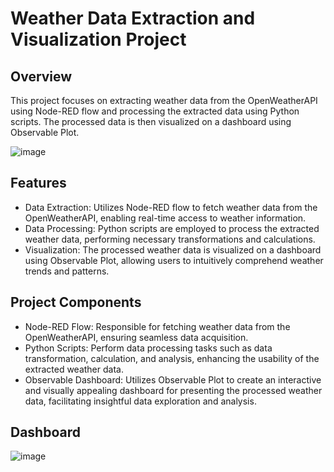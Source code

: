 # Weather Data Extraction and Visualization Project

## Overview
This project focuses on extracting weather data from the OpenWeatherAPI using Node-RED flow and processing the extracted data using Python scripts. The processed data is then visualized on a dashboard using Observable Plot.

![image](https://github.com/Revalorise/node-red-weather-api/assets/82700651/b1fd45ec-b613-400e-ad76-3feccd9c0821)
## Features
- Data Extraction: Utilizes Node-RED flow to fetch weather data from the OpenWeatherAPI, enabling real-time access to weather information.
- Data Processing: Python scripts are employed to process the extracted weather data, performing necessary transformations and calculations.
- Visualization: The processed weather data is visualized on a dashboard using Observable Plot, allowing users to intuitively comprehend weather trends and patterns.

## Project Components
- Node-RED Flow: Responsible for fetching weather data from the OpenWeatherAPI, ensuring seamless data acquisition.
- Python Scripts: Perform data processing tasks such as data transformation, calculation, and analysis, enhancing the usability of the extracted weather data.
- Observable Dashboard: Utilizes Observable Plot to create an interactive and visually appealing dashboard for presenting the processed weather data, facilitating insightful data exploration and analysis.

## Dashboard
![image](https://github.com/Revalorise/node-red-weather-api/assets/82700651/756d71ad-3274-49f0-a10c-5dfe9ac2fbce)
